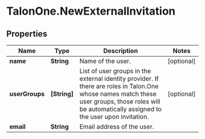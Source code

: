 # TalonOne.NewExternalInvitation

## Properties

Name | Type | Description | Notes
------------ | ------------- | ------------- | -------------
**name** | **String** | Name of the user. | [optional] 
**userGroups** | **[String]** | List of user groups in the external identity provider.  If there are roles in Talon.One whose names match these user groups, those roles will be automatically assigned to the user upon invitation.  | [optional] 
**email** | **String** | Email address of the user. | 


